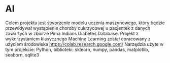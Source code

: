 # AI
Celem projektu jest stworzenie modelu uczenia maszynowego, który będzie przewidywał wystąpienie choroby cukrzycowej u pacjentek z danych zawartych w zbiorze Pima Indians Diabetes Database.
Projekt z wykorzystaniem klasycznego Machine Learning został opracowany z użyciem  środowiska https://colab.research.google.com/
Narzędzia użyte w tym projekcie: Python, biblioteki: sklearn, numpy, pandas, matplotlib, seaborn, sqlite3

